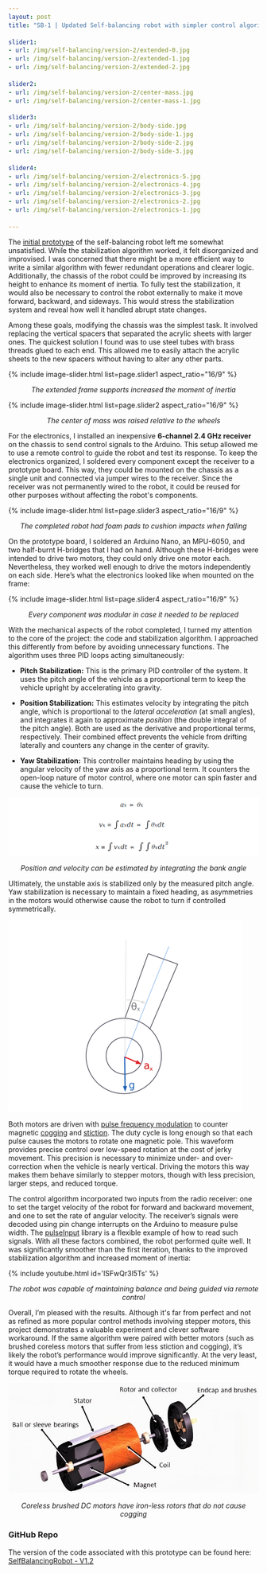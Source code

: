 ```yaml
---
layout: post
title: "SB-1 | Updated Self-balancing robot with simpler control algorithm"

slider1:
- url: /img/self-balancing/version-2/extended-0.jpg
- url: /img/self-balancing/version-2/extended-1.jpg
- url: /img/self-balancing/version-2/extended-2.jpg

slider2:
- url: /img/self-balancing/version-2/center-mass.jpg
- url: /img/self-balancing/version-2/center-mass-1.jpg

slider3:
- url: /img/self-balancing/version-2/body-side.jpg
- url: /img/self-balancing/version-2/body-side-1.jpg
- url: /img/self-balancing/version-2/body-side-2.jpg
- url: /img/self-balancing/version-2/body-side-3.jpg

slider4:
- url: /img/self-balancing/version-2/electronics-5.jpg
- url: /img/self-balancing/version-2/electronics-4.jpg
- url: /img/self-balancing/version-2/electronics-3.jpg
- url: /img/self-balancing/version-2/electronics-2.jpg
- url: /img/self-balancing/version-2/electronics-1.jpg

---
```


The [initial prototype](http://localhost:4000/projects/robots/2019/06/11/self_balancing_robot.html) of the self-balancing robot left me somewhat unsatisfied. While the stabilization algorithm worked, it felt disorganized and improvised. I was concerned that there might be a more efficient way to write a similar algorithm with fewer redundant operations and clearer logic. Additionally, the chassis of the robot could be improved by increasing its height to enhance its moment of inertia. To fully test the stabilization, it would also be necessary to control the robot externally to make it move forward, backward, and sideways. This would stress the stabilization system and reveal how well it handled abrupt state changes.

Among these goals, modifying the chassis was the simplest task. It involved replacing the vertical spacers that separated the acrylic sheets with larger ones. The quickest solution I found was to use steel tubes with brass threads glued to each end. This allowed me to easily attach the acrylic sheets to the new spacers without having to alter any other parts.

{% include image-slider.html list=page.slider1 aspect_ratio="16/9" %}
<p align="center"><i>The extended frame supports increased the moment of inertia</i></p>

{% include image-slider.html list=page.slider2 aspect_ratio="16/9" %}
<p align="center"><i>The center of mass was raised relative to the wheels</i></p>

For the electronics, I installed an inexpensive **6-channel 2.4 GHz receiver** on the chassis to send control signals to the Arduino. This setup allowed me to use a remote control to guide the robot and test its response. To keep the electronics organized, I soldered every component except the receiver to a prototype board. This way, they could be mounted on the chassis as a single unit and connected via jumper wires to the receiver. Since the receiver was not permanently wired to the robot, it could be reused for other purposes without affecting the robot's components.

{% include image-slider.html list=page.slider3 aspect_ratio="16/9" %}
<p align="center"><i>The completed robot had foam pads to cushion impacts when falling</i></p>

On the prototype board, I soldered an Arduino Nano, an MPU-6050, and two half-burnt H-bridges that I had on hand. Although these H-bridges were intended to drive two motors, they could only drive one motor each. Nevertheless, they worked well enough to drive the motors independently on each side. Here’s what the electronics looked like when mounted on the frame:

{% include image-slider.html list=page.slider4 aspect_ratio="16/9" %}
<p align="center"><i>Every component was modular in case it needed to be replaced</i></p>

With the mechanical aspects of the robot completed, I turned my attention to the core of the project: the code and stabilization algorithm. I approached this differently from before by avoiding unnecessary functions. The algorithm uses three PID loops acting simultaneously:

- **Pitch Stabilization:** This is the primary PID controller of the system. It uses the pitch angle of the vehicle as a proportional term to keep the vehicle upright by accelerating into gravity.

- **Position Stabilization:** This estimates velocity by integrating the pitch angle, which is proportional to the _lateral acceleration_ (at small angles), and integrates it again to approximate _position_ (the double integral of the pitch angle). Both are used as the derivative and proportional terms, respectively. Their combined effect prevents the vehicle from drifting laterally and counters any change in the center of gravity.

- **Yaw Stabilization:** This controller maintains heading by using the angular velocity of the yaw axis as a proportional term. It counters the open-loop nature of motor control, where one motor can spin faster and cause the vehicle to turn.

![image](/img/self-balancing/version-2/equations.png)
<p align="center"><i>Position and velocity can be estimated by integrating the bank angle</i></p>

Ultimately, the unstable axis is stabilized only by the measured pitch angle. Yaw stabilization is necessary to maintain a fixed heading, as asymmetries in the motors would otherwise cause the robot to turn if controlled symmetrically.

![image](/img/self-balancing/version-2/small-angle-ext.png)

Both motors are driven with [pulse frequency modulation](https://en.wikipedia.org/wiki/Pulse-frequency_modulation) to counter magnetic [cogging](https://en.wikipedia.org/wiki/Cogging_torque) and [stiction](https://en.wikipedia.org/wiki/Stiction). The duty cycle is long enough so that each pulse causes the motors to rotate one magnetic pole. This waveform provides precise control over low-speed rotation at the cost of jerky movement. This precision is necessary to minimize under- and over-correction when the vehicle is nearly vertical. Driving the motors this way makes them behave similarly to stepper motors, though with less precision, larger steps, and reduced torque.

The control algorithm incorporated two inputs from the radio receiver: one to set the target velocity of the robot for forward and backward movement, and one to set the rate of angular velocity. The receiver’s signals were decoded using pin change interrupts on the Arduino to measure pulse width. The [pulseInput](https://github.com/RCmags/pulseInput) library is a flexible example of how to read such signals. With all these factors combined, the robot performed quite well. It was significantly smoother than the first iteration, thanks to the improved stabilization algorithm and increased moment of inertia:

{% include youtube.html id='lSFwQr3l5Ts' %}
<p align="center"><i>The robot was capable of maintaining balance and being guided via remote control</i></p>

Overall, I’m pleased with the results. Although it's far from perfect and not as refined as more popular control methods involving stepper motors, this project demonstrates a valuable experiment and clever software workaround. If the same algorithm were paired with better motors (such as brushed coreless motors that suffer from less stiction and cogging), it’s likely the robot’s performance would improve significantly. At the very least, it would have a much smoother response due to the reduced minimum torque required to rotate the wheels.

![image](/img/self-balancing/version-2/coreless-motor.png)
<p align="center"><i>Coreless brushed DC motors have iron-less rotors that do not cause cogging</i></p>

### GitHub Repo
The version of the code associated with this prototype can be found here: 
[SelfBalancingRobot - V1.2](https://github.com/RCmags/SelfBalancingRobot/releases/tag/v1.2)

